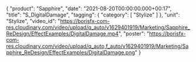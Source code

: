 {
   "product": "Sapphire",
   "date": "2021-08-20T00:00:00.000+00:17",  
   "title": "S_DigitalDamage",
   "tagging": {
   "category": [
      "Stylize"
    ]
   },
   "unit": "Stylize",
   "video_id": "https://borisfx-com-res.cloudinary.com/video/upload/q_auto/v1629401919/Marketing/Sapphire_ReDesign/EffectExamples/DigitalDamage.mp4",
   "poster": "https://borisfx-com-res.cloudinary.com/video/upload/q_auto,f_auto/v1629401919/Marketing/Sapphire_ReDesign/EffectExamples/DigitalDamage.png"
}